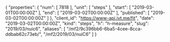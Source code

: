 {
  "properties": {
    "num": [
      7818
    ],
    "unit": [
      "steps"
    ],
    "start": [
      "2019-03-01T00:00:00Z"
    ],
    "end": [
      "2019-03-02T00:00:00Z"
    ],
    "published": [
      "2019-03-02T00:00:00Z"
    ]
  },
  "client_id": "https://www-api.jvt.me/fit",
  "date": "2019-03-02T00:00:00Z",
  "kind": "steps",
  "h": "h-measure",
  "slug": "2019/03/nuic6",
  "aliases": [
    "/mf2/9c396bb6-6ba5-4cee-8cca-ddbab62c73eb/",
    "/mf2/2019/03/nuiC6"
  ]
}
